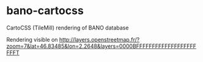 bano-cartocss
=============

CartoCSS (TileMill) rendering of BANO database

Rendering visible on http://layers.openstreetmap.fr/?zoom=7&lat=46.83485&lon=2.2648&layers=0000BFFFFFFFFFFFFFFFFFFFFFFT
